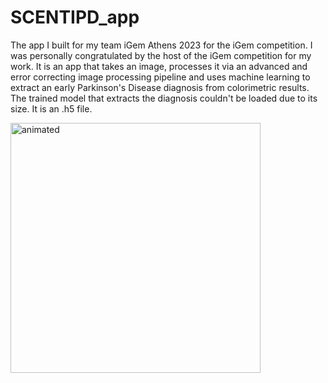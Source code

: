 # SCENTIPD_app
The app I built for my team iGem Athens 2023 for the iGem competition. I was personally congratulated by the host of the iGem competition for my work. It is an app that takes an image, processes it via an advanced and error correcting image processing pipeline and uses machine learning to extract an early Parkinson's Disease diagnosis from colorimetric results. The trained model that extracts the diagnosis couldn't be loaded due to its size. It is an .h5 file.

<img 
     align="center" 
     src="[https://github.com/NIcolasp14/SCENTIPD_app/blob/main/spdApp.gif)https://github.com/NIcolasp14/SCENTIPD_app/blob/main/spdApp.gif](https://github.com/NIcolasp14/SCENTIPD_app/blob/main/spdApp.gif)https://github.com/NIcolasp14/SCENTIPD_app/blob/main/spdApp.gif" 
     width="400px" 
     alt="animated"
/>
